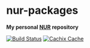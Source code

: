 # nur-packages

**My personal [NUR](https://github.com/nix-community/NUR) repository**

[![Build Status](https://travis-ci.com/dguibert/nur-packages.svg?branch=master)](https://travis-ci.com/dguibert/nur-packages)
[![Cachix Cache](https://img.shields.io/badge/cachix-dguibert-blue.svg)](https://dguibert.cachix.org)


